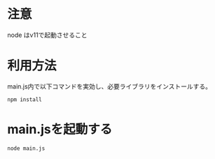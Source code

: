# 注意
node はv11で起動させること

# 利用方法
main.js内で以下コマンドを実効し、必要ライブラリをインストールする。

    npm install

# main.jsを起動する

    node main.js
